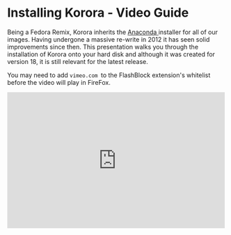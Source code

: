 # Installing Korora - Video Guide

Being a Fedora Remix, Korora inherits the [Anaconda ](https://fedoraproject.org/wiki/Anaconda)installer for all of our images. Having undergone a massive re-write in 2012 it has seen solid improvements since then. This presentation walks you through the installation of Korora onto your hard disk and although it was created for version 18, it is still relevant for the latest release.

You may need to add `vimeo.com `to the FlashBlock extension's whitelist before the video will play in FireFox.

<iframe src="https://player.vimeo.com/video/69508041" width="500" height="313" frameborder="0" webkitallowfullscreen mozallowfullscreen allowfullscreen></iframe>
